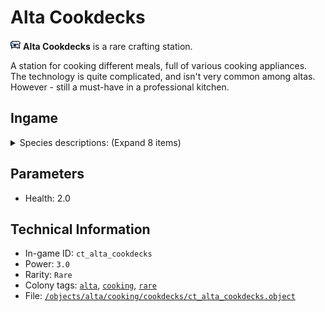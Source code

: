 # Alta Cookdecks

<img src="https://raw.githubusercontent.com/Ceterai/Enternia/main/objects/alta/cooking/cookdecks/icon.png" alt="Alta Cookdecks icon" loading="lazy" height=16px width="auto" /> **Alta Cookdecks** is a rare crafting station.

A station for cooking different meals, full of various cooking appliances.  
The technology is quite complicated, and isn't very common among altas. However - still a must-have in a professional kitchen.

## Ingame

<details><summary>Species descriptions: (Expand 8 items)</summary>

- Alta: Time to cook some tasty goodness!
- Apex: A cooking table.
- Avian: I can use this to make delicious food.
- Floran: Floran can use thisss to make tasty food!
- Glitch: Delighted. A cooking table.
- Human: A cooking table, handy!
- Hylotl: A simple table, to be used for the preparation of food.
- Novakid: Time to do some cookin'!

</details>

## Parameters

- Health: 2.0

## Technical Information

- In-game ID: `ct_alta_cookdecks`
- Power: `3.0`
- Rarity: `Rare`
- Colony tags: [`alta`](https://ceterai.github.io/MyEnternia/Wiki/Tags/Alta), [`cooking`](https://ceterai.github.io/MyEnternia/Wiki/Tags/Cooking), [`rare`](https://ceterai.github.io/MyEnternia/Wiki/Tags/Rare)
- File: [`/objects/alta/cooking/cookdecks/ct_alta_cookdecks.object`](https://github.com/Ceterai/Enternia/blob/main/objects/alta/cooking/cookdecks/ct_alta_cookdecks.object)
